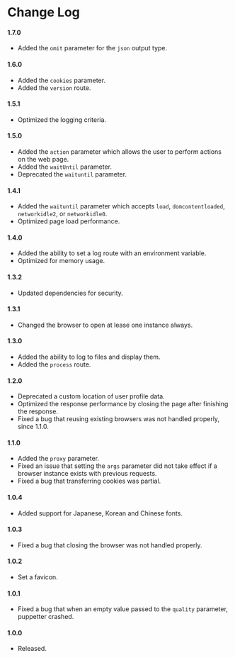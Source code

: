 # Change Log

#### 1.7.0
- Added the `omit` parameter for the `json` output type.

#### 1.6.0
- Added the `cookies` parameter.
- Added the `version` route.

#### 1.5.1
- Optimized the logging criteria. 

#### 1.5.0
- Added the `action` parameter which allows the user to perform actions on the web page.
- Added the `waitUntil` parameter.
- Deprecated the `waituntil` parameter.

#### 1.4.1
- Added the `waituntil` parameter which accepts `load`, `domcontentloaded`, `networkidle2`, or `networkidle0`.  
- Optimized page load performance.

#### 1.4.0
- Added the ability to set a log route with an environment variable.
- Optimized for memory usage.

#### 1.3.2
- Updated dependencies for security.

#### 1.3.1
- Changed the browser to open at lease one instance always. 

#### 1.3.0
- Added the ability to log to files and display them.
- Added the `process` route.

#### 1.2.0
- Deprecated a custom location of user profile data.
- Optimized the response performance by closing the page after finishing the response.  
- Fixed a bug that reusing existing browsers was not handled properly, since 1.1.0. 

#### 1.1.0
- Added the `proxy` parameter.
- Fixed an issue that setting the `args` parameter did not take effect if a browser instance exists with previous requests.
- Fixed a bug that transferring cookies was partial.

#### 1.0.4
- Added support for Japanese, Korean and Chinese fonts.

#### 1.0.3 
- Fixed a bug that closing the browser was not handled properly.

#### 1.0.2
- Set a favicon.

#### 1.0.1
- Fixed a bug that when an empty value passed to the `quality` parameter, puppetter crashed.

#### 1.0.0
- Released.
